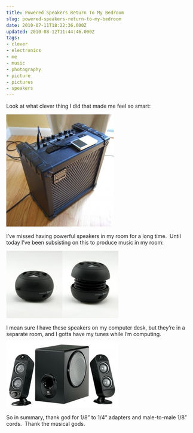 ```yaml
---
title: Powered Speakers Return To My Bedroom
slug: powered-speakers-return-to-my-bedroom
date: 2010-07-11T18:22:36.000Z
updated: 2010-08-12T11:44:46.000Z
tags:
- clever
- electronics
- me
- music
- photography
- picture
- pictures
- speakers
---
```


Look at what clever thing I did that made me feel so smart:

<a rel="attachment wp-att-572" href="http://blog.harrywolff.com/2010/07/powered-speakers-return-to-my-bedroom/dsc_3942/"><img class="aligncenter size-medium wp-image-572" title="Roland MP3 Player" src="/images/posts/2010/07/DSC_3942-288x300.jpg" alt="" width="288" height="300" /></a>

I’ve missed having powerful speakers in my room for a long time.  Until today I’ve been subsisting on this to produce music in my room:

<a href="http://www.thinkgeek.com/computing/speakers/9e68/"><img class="aligncenter size-medium wp-image-571" title="mini_x_speaker_additional" src="/images/posts/2010/07/mini_x_speaker_additional-300x180.jpg" alt="" width="300" height="180" /></a>

I mean sure I have these speakers on my computer desk, but they’re in a separate room, and I gotta have my tunes while I’m computing.

<a rel="attachment wp-att-570" href="http://blog.harrywolff.com/2010/07/powered-speakers-return-to-my-bedroom/logitech_x230/"><img class="aligncenter size-medium wp-image-570" title="LOGITECH_X230" src="/images/posts/2010/07/LOGITECH_X230-300x175.jpg" alt="" width="300" height="175" /></a>

So in summary, thank god for 1/8” to 1/4” adapters and male-to-male 1/8” cords.  Thank the musical gods.
